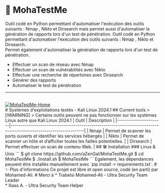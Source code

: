 # 📡 MohaTestMe
Outil codé en Python permettant d'automatiser l'exécution des outils suivants : Nmap , Nikto et Dirsearch mais permet aussi d'automatiser la génération de rapports lors d'un test de pénétration.
Outil codé en Python permettant d'automatiser l'exécution des outils suivants : Nmap , Nikto et Dirsearch.<br/> 
Permet également d'automatiser la génération de rapports lors d'un test de pénétration.
* Effectuer un scan de réseau avec Nmap
* Effectuer un scan de vulnérabilités avec Nikto
* Effectuer une recherche de répertoires avec Dirsearch
* Générer des rapports
* Automatiser le test de pénétration
------------------------------------
<br/>
<a href=""><img src="" alt="MohaTestMe-Home" border="0"></a>
<br />
# Systèmes d'exploitations testés
- Kali Linux 2024.1
## Current tools
> [!WARNING]
> Certains outils peuvent ne pas fonctionner sur les systèmes Linux autre que Kali Linux 2024.1
| Outil                 | Description                                                                                                       |
|-----------------------|-------------------------------------------------------------------------------------------------------------------|
| Nmap                  | Permet de scanner les ports ouverts et identifier les services hébergés                                      |
| Nikto                 | Permet de scanner un hôte et d’afficher toutes les failles potentielles.                                          |
| Dirsearch             | Permet effectuer un scan de contenu Web.                                                                          |
## 🛠 Installation
### Linux & Unix
```
$ git clone https://github.com/aZenGal/MohaTestMe.git
$ cd MohaTestMe
$ ./install.sh
$ MohaTestMe
```
Egalement, les dépendances peuvent être installés manuellement avec `pip install -r requirements.txt`.
# ✨ Plus d'informations
Ce projet est libre et open source, codé (en parti) par Mohamed-Ali.
# Merci à
* Trabelsi Mohamed-Ali - Ultra Security Team Leader <br/>
* Iliass A. - Ultra Security Team Helper
